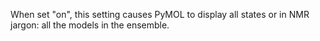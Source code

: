 When set \"on\", this setting causes PyMOL to display all states or in
NMR jargon: all the models in the ensemble.
